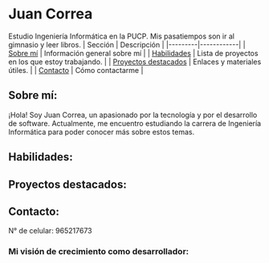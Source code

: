# Juan Correa
Estudio Ingeniería Informática en la PUCP. Mis pasatiempos son ir al gimnasio y leer libros.
| Sección | Descripción |
|---------|------------|
| [Sobre mí](#sobre-mí) | Información general sobre mí |
| [Habilidades](#habilidades) | Lista de proyectos en los que estoy trabajando. |
| [Proyectos destacados](#proyectos-destacados) | Enlaces y materiales útiles. |
| [Contacto](#contacto) | Cómo contactarme |

## Sobre mí:
¡Hola! Soy Juan Correa, un apasionado por la tecnología y por el desarrollo de software. Actualmente, me encuentro estudiando la carrera de Ingeniería Informática para poder conocer más sobre estos temas.
## Habilidades:

## Proyectos destacados:

## Contacto:
N° de celular: 965217673

### Mi visión de crecimiento como desarrollador:
